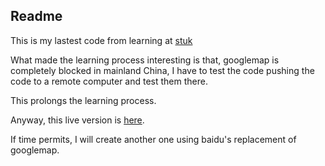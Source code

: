 ## Readme

This is my lastest code from learning  at [stuk](http://stuk.io/)

What made the learning process interesting is that, googlemap is completely blocked in mainland China, I have to test the code pushing the code to a remote computer and test them there. 

This prolongs the learning process.

Anyway, this live version is [here](https://serene-cove-5222.herokuapp.com/). 

If time permits, I will create another one using baidu's replacement of googlemap.